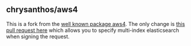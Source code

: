 chrysanthos/aws4
----
This is a fork from the [well known package aws4](https://github.com/mhart/aws4). The only change is [this pull request here](https://github.com/chrysanthos/aws4/pull/1) which allows you to specify multi-index elasticsearch when signing the request.
